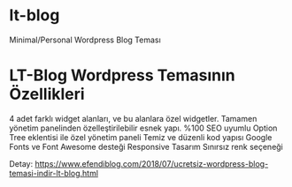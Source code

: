 # lt-blog
Minimal/Personal Wordpress Blog Teması


<h1>LT-Blog Wordpress Temasının Özellikleri</h1>


4 adet farklı widget alanları, ve bu alanlara özel widgetler.
Tamamen yönetim panelinden özelleştirilebilir esnek yapı.
%100 SEO uyumlu
Option Tree eklentisi ile özel yönetim paneli
Temiz ve düzenli kod yapısı
Google Fonts ve Font Awesome desteği
Responsive Tasarım
Sınırsız renk seçeneği

Detay: https://www.efendiblog.com/2018/07/ucretsiz-wordpress-blog-temasi-indir-lt-blog.html
